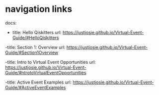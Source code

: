 # navigation links

docs:
  - title: Hello Qiskitters
  url: https://justjosie.github.io/Virtual-Event-Guide/#HelloQiskitters
  
  -title: Section 1: Overview
  url: https://justjosie.github.io/Virtual-Event-Guide/#Section1Overview
  
  -title: Intro to Virtual Event Opportunities
  url: https://justjosie.github.io/Virtual-Event-Guide/#ntrotoVirtualEventOpportunities
  
  -title: Active Event Examples
  url: https://justjosie.github.io/Virtual-Event-Guide/#ActiveEventExamples
